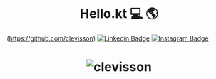 <h1 align="center">Hello.kt 💻 🌎</h1>

(https://github.com/clevisson)
[![Linkedin Badge](https://img.shields.io/badge/-LinkedIn-blue?style=flat-square&logo=Linkedin&logoColor=white&link=https://https://www.linkedin.com/in/clevisson-ribeiro/)](https://www.linkedin.com/in/clevisson-ribeiro/)
[![Instagram Badge](https://img.shields.io/badge/-Instagram-C13584?style=flat-quare&labelColor=C13584&logo=instagram&logoColor=white&link=https://www.instagram.com/clevissonpf/)](https://www.instagram.com/clevissonpf)

<h1 align="center"> <img src="https://komarev.com/ghpvc/?username=clevisson" alt="clevisson" /> </h1>

